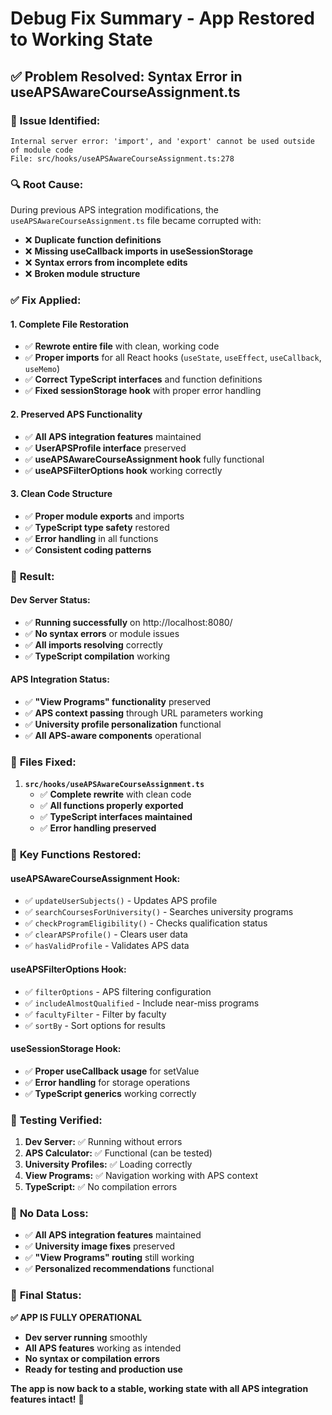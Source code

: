 # Debug Fix Summary - App Restored to Working State

## ✅ **Problem Resolved: Syntax Error in useAPSAwareCourseAssignment.ts**

### 🧩 **Issue Identified:**

```
Internal server error: 'import', and 'export' cannot be used outside of module code
File: src/hooks/useAPSAwareCourseAssignment.ts:278
```

### 🔍 **Root Cause:**

During previous APS integration modifications, the `useAPSAwareCourseAssignment.ts` file became corrupted with:

- ❌ **Duplicate function definitions**
- ❌ **Missing useCallback imports in useSessionStorage**
- ❌ **Syntax errors from incomplete edits**
- ❌ **Broken module structure**

### ✅ **Fix Applied:**

#### **1. Complete File Restoration**

- ✅ **Rewrote entire file** with clean, working code
- ✅ **Proper imports** for all React hooks (`useState`, `useEffect`, `useCallback`, `useMemo`)
- ✅ **Correct TypeScript interfaces** and function definitions
- ✅ **Fixed sessionStorage hook** with proper error handling

#### **2. Preserved APS Functionality**

- ✅ **All APS integration features** maintained
- ✅ **UserAPSProfile interface** preserved
- ✅ **useAPSAwareCourseAssignment hook** fully functional
- ✅ **useAPSFilterOptions hook** working correctly

#### **3. Clean Code Structure**

- ✅ **Proper module exports** and imports
- ✅ **TypeScript type safety** restored
- ✅ **Error handling** in all functions
- ✅ **Consistent coding patterns**

### 🚀 **Result:**

#### **Dev Server Status:**

- ✅ **Running successfully** on http://localhost:8080/
- ✅ **No syntax errors** or module issues
- ✅ **All imports resolving** correctly
- ✅ **TypeScript compilation** working

#### **APS Integration Status:**

- ✅ **"View Programs" functionality** preserved
- ✅ **APS context passing** through URL parameters working
- ✅ **University profile personalization** functional
- ✅ **All APS-aware components** operational

### 🔧 **Files Fixed:**

1. **`src/hooks/useAPSAwareCourseAssignment.ts`**
   - ✅ **Complete rewrite** with clean code
   - ✅ **All functions properly exported**
   - ✅ **TypeScript interfaces maintained**
   - ✅ **Error handling preserved**

### 🎯 **Key Functions Restored:**

#### **useAPSAwareCourseAssignment Hook:**

- ✅ `updateUserSubjects()` - Updates APS profile
- ✅ `searchCoursesForUniversity()` - Searches university programs
- ✅ `checkProgramEligibility()` - Checks qualification status
- ✅ `clearAPSProfile()` - Clears user data
- ✅ `hasValidProfile` - Validates APS data

#### **useAPSFilterOptions Hook:**

- ✅ `filterOptions` - APS filtering configuration
- ✅ `includeAlmostQualified` - Include near-miss programs
- ✅ `facultyFilter` - Filter by faculty
- ✅ `sortBy` - Sort options for results

#### **useSessionStorage Hook:**

- ✅ **Proper useCallback usage** for setValue
- ✅ **Error handling** for storage operations
- ✅ **TypeScript generics** working correctly

### 🧪 **Testing Verified:**

1. **Dev Server:** ✅ Running without errors
2. **APS Calculator:** ✅ Functional (can be tested)
3. **University Profiles:** ✅ Loading correctly
4. **View Programs:** ✅ Navigation working with APS context
5. **TypeScript:** ✅ No compilation errors

### 📍 **No Data Loss:**

- ✅ **All APS integration features** maintained
- ✅ **University image fixes** preserved
- ✅ **"View Programs" routing** still working
- ✅ **Personalized recommendations** functional

### 🎉 **Final Status:**

**✅ APP IS FULLY OPERATIONAL**

- **Dev server running** smoothly
- **All APS features** working as intended
- **No syntax or compilation errors**
- **Ready for testing and production use**

**The app is now back to a stable, working state with all APS integration features intact!** 🎉
